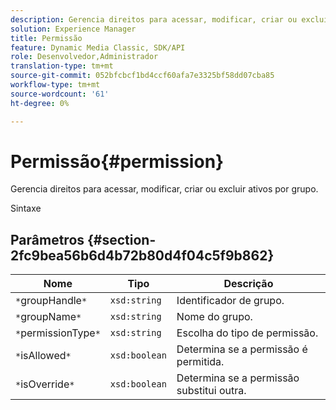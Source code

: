 ```yaml
---
description: Gerencia direitos para acessar, modificar, criar ou excluir ativos por grupo.
solution: Experience Manager
title: Permissão
feature: Dynamic Media Classic, SDK/API
role: Desenvolvedor,Administrador
translation-type: tm+mt
source-git-commit: 052bfcbcf1bd4ccf60afa7e3325bf58dd07cba85
workflow-type: tm+mt
source-wordcount: '61'
ht-degree: 0%

---
```



# Permissão{#permission}

Gerencia direitos para acessar, modificar, criar ou excluir ativos por grupo.

Sintaxe

## Parâmetros {#section-2fc9bea56b6d4b72b80d4f04c5f9b862}

| Nome | Tipo | Descrição |
|---|---|---|
| `*`groupHandle`*` | `xsd:string` | Identificador de grupo. |
| `*`groupName`*` | `xsd:string` | Nome do grupo. |
| `*`permissionType`*` | `xsd:string` | Escolha do tipo de permissão. |
| `*`isAllowed`*` | `xsd:boolean` | Determina se a permissão é permitida. |
| `*`isOverride`*` | `xsd:boolean` | Determina se a permissão substitui outra. |

